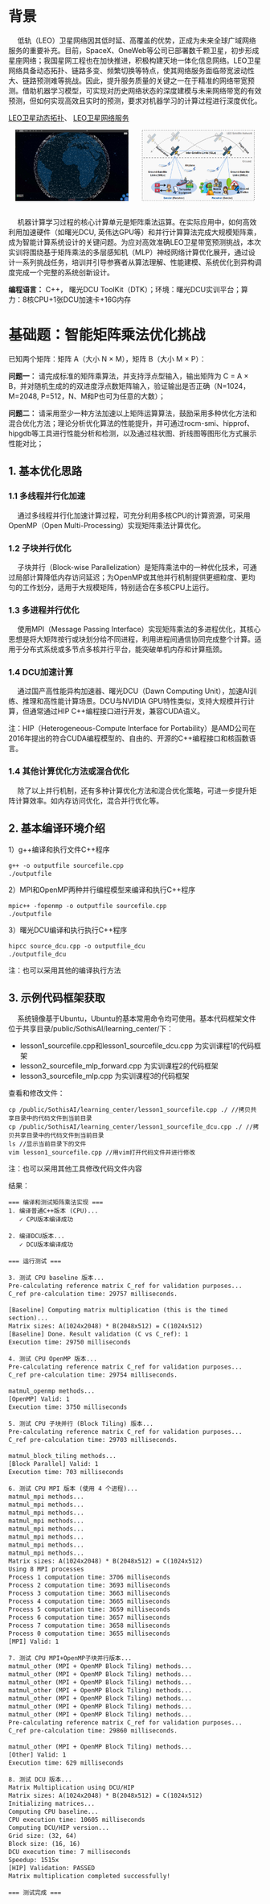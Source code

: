 # 背景

&emsp;  低轨（LEO）卫星网络因其低时延、高覆盖的优势，正成为未来全球广域网络服务的重要补充。目前，SpaceX、OneWeb等公司已部署数千颗卫星，初步形成星座网络；我国星网工程也在加快推进，积极构建天地一体化信息网络。LEO卫星网络具备动态拓扑、链路多变、频繁切换等特点，使其网络服务面临带宽波动性大、链路预测难等挑战。因此，提升服务质量的关键之一在于精准的网络带宽预测。借助机器学习模型，可实现对历史网络状态的深度建模与未来网络带宽的有效预测，但如何实现高效且实时的预测，要求对机器学习的计算过程进行深度优化。

[LEO卫星动态拓扑](https://satellitemap.space/)、
[LEO卫星网络服务](https://www.bilibili.com/video/BV1nm42137eG)
<div style="display: flex; justify-content: space-around;">
  <img src="./fig1.png" alt="Image 1" style="width: 45%;">
  <img src="./fig2.png" alt="Image 2" style="width: 45%;">
</div>  
<br />

&emsp;  机器计算学习过程的核心计算单元是矩阵乘法运算。在实际应用中，如何高效利用加速硬件（如曙光DCU, 英伟达GPU等）和并行计算算法完成大规模矩阵乘，成为智能计算系统设计的关键问题。为应对高效准确LEO卫星带宽预测挑战，本次实训将围绕基于矩阵乘法的多层感知机（MLP）神经网络计算优化展开，通过设计一系列挑战任务，培训并引导参赛者从算法理解、性能建模、系统优化到异构调度完成一个完整的系统创新设计。

<strong>编程语言：</strong> C++， 曙光DCU ToolKit（DTK）；环境：曙光DCU实训平台；算力：8核CPU+1张DCU加速卡+16G内存

# 基础题：智能矩阵乘法优化挑战
已知两个矩阵：矩阵 A（大小 N × M），矩阵 B（大小 M × P）：

<strong>问题一：</strong> 请完成标准的矩阵乘算法，并支持浮点型输入，输出矩阵为 C = A × B，并对随机生成的的双进度浮点数矩阵输入，验证输出是否正确（N=1024，M=2048, P=512，N、M和P也可为任意的大数）；

<strong>问题二：</strong> 请采用至少一种方法加速以上矩阵运算算法，鼓励采用多种优化方法和混合优化方法；理论分析优化算法的性能提升，并可通过rocm-smi、hipprof、hipgdb等工具进行性能分析和检测，以及通过柱状图、折线图等图形化方式展示性能对比；

## 1. 基本优化思路

### 1.1 多线程并行化加速
&emsp;  通过多线程并行化加速计算过程，可充分利用多核CPU的计算资源，可采用OpenMP（Open Multi-Processing）实现矩阵乘法计算优化。

### 1.2 子块并行优化
&emsp;  子块并行（Block-wise Parallelization）是矩阵乘法中的一种优化技术，可通过局部计算降低内存访问延迟；为OpenMP或其他并行机制提供更细粒度、更均匀的工作划分，适用于大规模矩阵，特别适合在多核CPU上运行。

### 1.3 多进程并行优化
&emsp;  使用MPI（Message Passing Interface）实现矩阵乘法的多进程优化，其核心思想是将大矩阵按行或块划分给不同进程，利用进程间通信协同完成整个计算。适用于分布式系统或多节点多核并行平台，能突破单机内存和计算瓶颈。

### 1.4 DCU加速计算
&emsp;  通过国产高性能异构加速器、曙光DCU（Dawn Computing Unit），加速AI训练、推理和高性能计算场景。DCU与NVIDIA GPU特性类似，支持大规模并行计算，但通常通过HIP C++编程接口进行开发，兼容CUDA语义。

注：HIP（Heterogeneous-Compute Interface for Portability）是AMD公司在2016年提出的符合CUDA编程模型的、自由的、开源的C++编程接口和核函数语言。

### 1.4 其他计算优化方法或混合优化
&emsp;  除了以上并行机制，还有多种计算优化方法和混合优化策略，可进一步提升矩阵计算效率。如内存访问优化，混合并行优化等。

## 2. 基本编译环境介绍
1）g++编译和执行文件C++程序
```
g++ -o outputfile sourcefile.cpp
./outputfile
```

2）MPI和OpenMP两种并行编程模型来编译和执行C++程序
```
mpic++ -fopenmp -o outputfile sourcefile.cpp
./outputfile
```

3）曙光DCU编译和执行执行C++程序
```
hipcc source_dcu.cpp -o outputfile_dcu
./outputfile_dcu
```
注：也可以采用其他的编译执行方法

## 3. 示例代码框架获取
&emsp;  系统镜像基于Ubuntu，Ubuntu的基本常用命令均可使用。基本代码框架文件位于共享目录/public/SothisAI/learning_center/下：

- lesson1_sourcefile.cpp和lesson1_sourcefile_dcu.cpp 为实训课程1的代码框架
- lesson2_sourcefile_mlp_forward.cpp 为实训课程2的代码框架
- lesson3_sourcefile_mlp.cpp 为实训课程3的代码框架

查看和修改文件：
```
cp /public/SothisAI/learning_center/lesson1_sourcefile.cpp ./ //拷贝共享目录中的代码文件到当前目录
cp /public/SothisAI/learning_center/lesson1_sourcefile_dcu.cpp ./ //拷贝共享目录中的代码文件到当前目录
ls //显示当前目录下的文件
vim lesson1_sourcefile.cpp //用vim打开代码文件并进行修改
```

注：也可以采用其他工具修改代码文件内容

结果：

```shell
=== 编译和测试矩阵乘法实现 ===
1. 编译普通C++版本 (CPU)...
   ✓ CPU版本编译成功

2. 编译DCU版本...
   ✓ DCU版本编译成功

=== 运行测试 ===

3. 测试 CPU baseline 版本...
Pre-calculating reference matrix C_ref for validation purposes...
C_ref pre-calculation time: 29757 milliseconds.

[Baseline] Computing matrix multiplication (this is the timed section)...
Matrix sizes: A(1024x2048) * B(2048x512) = C(1024x512)
[Baseline] Done. Result validation (C vs C_ref): 1
Execution time: 29750 milliseconds

4. 测试 CPU OpenMP 版本...
Pre-calculating reference matrix C_ref for validation purposes...
C_ref pre-calculation time: 29754 milliseconds.

matmul_openmp methods...
[OpenMP] Valid: 1
Execution time: 3750 milliseconds

5. 测试 CPU 子块并行 (Block Tiling) 版本...
Pre-calculating reference matrix C_ref for validation purposes...
C_ref pre-calculation time: 29703 milliseconds.

matmul_block_tiling methods...
[Block Parallel] Valid: 1
Execution time: 703 milliseconds

6. 测试 CPU MPI 版本 (使用 4 个进程)...
matmul_mpi methods...
matmul_mpi methods...
matmul_mpi methods...
matmul_mpi methods...
matmul_mpi methods...
matmul_mpi methods...
matmul_mpi methods...
matmul_mpi methods...
Matrix sizes: A(1024x2048) * B(2048x512) = C(1024x512)
Using 8 MPI processes
Process 1 computation time: 3706 milliseconds
Process 2 computation time: 3693 milliseconds
Process 3 computation time: 3663 milliseconds
Process 4 computation time: 3665 milliseconds
Process 5 computation time: 3659 milliseconds
Process 6 computation time: 3657 milliseconds
Process 7 computation time: 3658 milliseconds
Process 0 computation time: 3655 milliseconds
[MPI] Valid: 1

7. 测试 CPU MPI+OpenMP子块并行版本...
matmul_other (MPI + OpenMP Block Tiling) methods...
matmul_other (MPI + OpenMP Block Tiling) methods...
matmul_other (MPI + OpenMP Block Tiling) methods...
matmul_other (MPI + OpenMP Block Tiling) methods...
matmul_other (MPI + OpenMP Block Tiling) methods...
matmul_other (MPI + OpenMP Block Tiling) methods...
matmul_other (MPI + OpenMP Block Tiling) methods...
Pre-calculating reference matrix C_ref for validation purposes...
C_ref pre-calculation time: 29860 milliseconds.

matmul_other (MPI + OpenMP Block Tiling) methods...
[Other] Valid: 1
Execution time: 629 milliseconds

8. 测试 DCU 版本...
Matrix Multiplication using DCU/HIP
Matrix sizes: A(1024x2048) * B(2048x512) = C(1024x512)
Initializing matrices...
Computing CPU baseline...
CPU execution time: 10605 milliseconds
Computing DCU/HIP version...
Grid size: (32, 64)
Block size: (16, 16)
DCU execution time: 7 milliseconds
Speedup: 1515x
[HIP] Validation: PASSED
Matrix multiplication completed successfully!

=== 测试完成 ===
```

